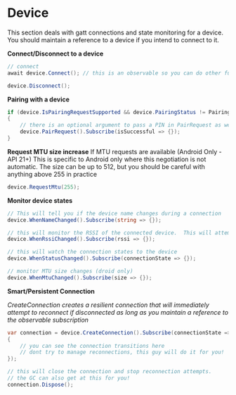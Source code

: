 # Device

This section deals with gatt connections and state monitoring for a device.
You should maintain a reference to a device if you intend to connect to it.


**Connect/Disconnect to a device**

```csharp
// connect
await device.Connect(); // this is an observable so you can do other funky timeouts

device.Disconnect();
```

**Pairing with a device**
```csharp
if (device.IsPairingRequestSupported && device.PairingStatus != PairingStatus.Paired) 
{
    // there is an optional argument to pass a PIN in PairRequest as well
    device.PairRequest().Subscribe(isSuccessful => {});
}
```

**Request MTU size increase**
If MTU requests are available (Android Only - API 21+)
This is specific to Android only where this negotiation is not automatic.
The size can be up to 512, but you should be careful with anything above 255 in practice
```csharp
device.RequestMtu(255);
```

**Monitor device states**

```csharp
// This will tell you if the device name changes during a connection
device.WhenNameChanged().Subscribe(string => {});

// this will monitor the RSSI of the connected device.  This will attempt to pull the RSSI every 3 seconds by default
device.WhenRssiChanged().Subscribe(rssi => {});

// this will watch the connection states to the device
device.WhenStatusChanged().Subscribe(connectionState => {});

// monitor MTU size changes (droid only)
device.WhenMtuChanged().Subscribe(size => {});

```


**Smart/Persistent Connection**

_CreateConnection creates a resilient connection that will immediately attempt to reconnect if disconnected as long as you maintain a reference to the observable subscription_

```csharp
var connection = device.CreateConnection().Subscribe(connectionState => 
{
    // you can see the connection transitions here
    // dont try to manage reconnections, this guy will do it for you!
});

// this will close the connection and stop reconnection attempts.
// the GC can also get at this for you!
connection.Dispose();  

```